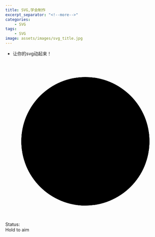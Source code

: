 ```yaml
---
title: SVG,学会制作
excerpt_separator: "<!--more-->"
categories:
    - SVG
tags:
    - SVG
image: assets/images/svg_title.jpg    
---
```

+ 让你的svg动起来！
<!--more-->
<div class="container">
<svg class="target" viewBox="0 0 800 800" style="overflow: visible">
<circle class="sea" cy="400" cx="400" r="320"></circle>
<circle class="peach" cy="400" cx="400" r="320"></circle>
<circle class="sand" cy="400" cx="400" r="320"></circle>
<circle class="dot" cy="400" cx="400" r="5"></circle>
</svg>
</div>
<div class="status">
Status: <div class="status__text"></div>
<div class="status__right">Hold to aim</div>
</div>